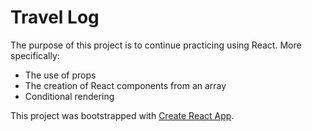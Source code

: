 # Travel Log

The purpose of this project is to continue practicing using React. More specifically:

- The use of props
- The creation of React components from an array
- Conditional rendering

This project was bootstrapped with [Create React App](https://github.com/facebook/create-react-app).
